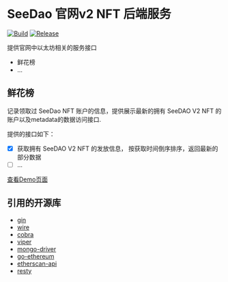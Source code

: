 # SeeDao 官网v2 NFT 后端服务

[![Build](https://github.com/SeeDAO-OpenSource/nft-server/actions/workflows/build.yml/badge.svg?branch=main&event=status)](https://github.com/SeeDAO-OpenSource/nft-server/actions/workflows/build.yml) [![Release](https://github.com/SeeDAO-OpenSource/nft-server/actions/workflows/release.yml/badge.svg?branch=main&event=release)](https://github.com/SeeDAO-OpenSource/nft-server/actions/workflows/release.yml)


提供官网中以太坊相关的服务接口

- 鲜花榜
- ...


## 鲜花榜

记录领取过 SeeDao NFT 账户的信息，提供展示最新的拥有 SeeDAO V2 NFT 的账户以及metadata的数据访问接口.

提供的接口如下：

- [x] 获取拥有 SeeDAO V2 NFT 的发放信息， 按获取时间倒序排序，返回最新的部分数据
- [ ] ...

[查看Demo页面](http://124.221.160.98:5000/app/demo)

## 引用的开源库

- [gin](https://github.com/gin-gonic/gin)
- [wire](https://github.com/google/wire)
- [cobra](https://github.com/spf13/cobra)
- [viper](https://github.com/spf13/viper)
- [mongo-driver](https://github.com/mongodb/mongo-go-driver)
- [go-ethereum](https://github.com/ethereum/go-ethereum)
- [etherscan-api](https://github.com/nanmu42/etherscan-api)
- [resty](https://github.com/go-resty/resty)